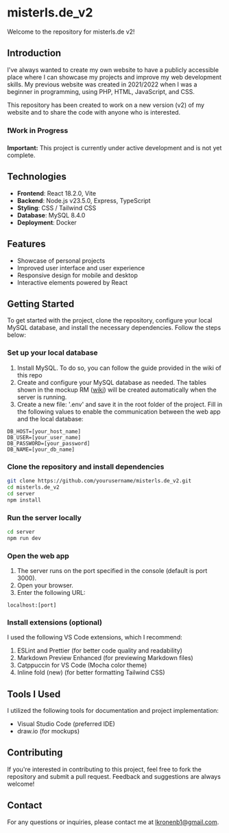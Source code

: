 # misterls.de_v2

Welcome to the repository for misterls.de v2!

## Introduction

I've always wanted to create my own website to have a publicly accessible place where I can showcase my projects and improve my web development skills. My previous website was created in 2021/2022 when I was a beginner in programming, using PHP, HTML, JavaScript, and CSS.

This repository has been created to work on a new version (v2) of my website and to share the code with anyone who is interested.

### ❗Work in Progress

**Important:** This project is currently under active development and is not yet complete. 

## Technologies

- **Frontend**: React 18.2.0, Vite
- **Backend**: Node.js v23.5.0, Express, TypeScript
- **Styling**: CSS / Tailwind CSS
- **Database**: MySQL 8.4.0
- **Deployment**: Docker

## Features

- Showcase of personal projects
- Improved user interface and user experience
- Responsive design for mobile and desktop
- Interactive elements powered by React

## Getting Started

To get started with the project, clone the repository, configure your local MySQL database, and install the necessary dependencies. Follow the steps below:

### Set up your local database

1. Install MySQL. To do so, you can follow the guide provided in the wiki of this repo
2. Create and configure your MySQL database as needed. The tables shown in the mockup RM ([wiki](https://github.com/MisterLs4566/misterls.de_v2/wiki/Database-Mockups)) will be created automatically when the server is running.
3. Create a new file: '.env' and save it in the root folder of the project. Fill in the following values to enable the communication between the web app and the local database:
```plaintext
DB_HOST=[your_host_name]
DB_USER=[your_user_name]
DB_PASSWORD=[your_password]
DB_NAME=[your_db_name]
```


### Clone the repository and install dependencies

```bash
git clone https://github.com/yourusername/misterls.de_v2.git
cd misterls.de_v2
cd server
npm install
```

### Run the server locally

```bash
cd server
npm run dev
```

### Open the web app

1. The server runs on the port specified in the console (default is port 3000).
2. Open your browser.
3. Enter the following URL:

```plaintext
localhost:[port]
```

### Install extensions (optional)

I used the following VS Code extensions, which I recommend:

1. ESLint and Prettier (for better code quality and readability)
2. Markdown Preview Enhanced (for previewing Markdown files)
3. Catppuccin for VS Code (Mocha color theme)
4. Inline fold (new) (for better formatting Tailwind CSS)

## Tools I Used

I utilized the following tools for documentation and project implementation:

- Visual Studio Code (preferred IDE)
- draw.io (for mockups)

## Contributing

If you're interested in contributing to this project, feel free to fork the repository and submit a pull request. Feedback and suggestions are always welcome!

## Contact

For any questions or inquiries, please contact me at lkronenb1@gmail.com.